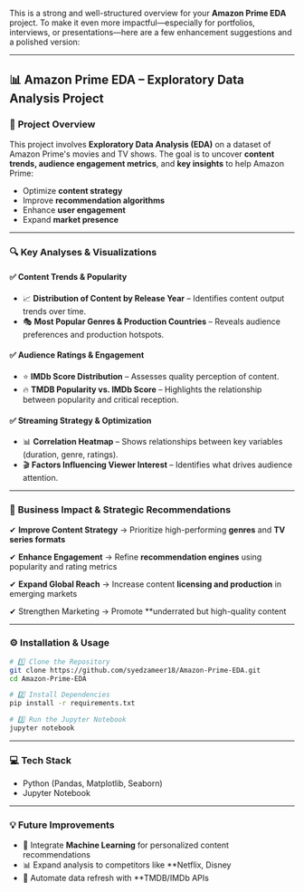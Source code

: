 This is a strong and well-structured overview for your **Amazon Prime EDA** project. To make it even more impactful—especially for portfolios, interviews, or presentations—here are a few enhancement suggestions and a polished version:

---

## 📊 Amazon Prime EDA – Exploratory Data Analysis Project

### 📌 **Project Overview**

This project involves **Exploratory Data Analysis (EDA)** on a dataset of Amazon Prime's movies and TV shows. The goal is to uncover **content trends, audience engagement metrics**, and **key insights** to help Amazon Prime:

* Optimize **content strategy**
* Improve **recommendation algorithms**
* Enhance **user engagement**
* Expand **market presence**

---

### 🔍 **Key Analyses & Visualizations**

#### ✅ **Content Trends & Popularity**

* 📈 **Distribution of Content by Release Year** – Identifies content output trends over time.
* 🎭 **Most Popular Genres & Production Countries** – Reveals audience preferences and production hotspots.

#### ✅ **Audience Ratings & Engagement**

* ⭐ **IMDb Score Distribution** – Assesses quality perception of content.
* 🔥 **TMDB Popularity vs. IMDb Score** – Highlights the relationship between popularity and critical reception.

#### ✅ **Streaming Strategy & Optimization**

* 📊 **Correlation Heatmap** – Shows relationships between key variables (duration, genre, ratings).
* 🎬 **Factors Influencing Viewer Interest** – Identifies what drives audience attention.

---

### 🚀 **Business Impact & Strategic Recommendations**

✔ **Improve Content Strategy**
→ Prioritize high-performing **genres** and **TV series formats**

✔ **Enhance Engagement**
→ Refine **recommendation engines** using popularity and rating metrics

✔ **Expand Global Reach**
→ Increase content **licensing and production** in emerging markets

✔ Strengthen Marketing
→ Promote **underrated but high-quality content

---

### ⚙️ Installation & Usage

```bash
# 1️⃣ Clone the Repository
git clone https://github.com/syedzameer18/Amazon-Prime-EDA.git
cd Amazon-Prime-EDA

# 2️⃣ Install Dependencies
pip install -r requirements.txt

# 3️⃣ Run the Jupyter Notebook
jupyter notebook
```

---

### 💻 Tech Stack

* Python (Pandas, Matplotlib, Seaborn)
* Jupyter Notebook

---

### 💡 Future Improvements

* 🤖 Integrate **Machine Learning** for personalized content recommendations
* 📊 Expand analysis to competitors like **Netflix, Disney
* 🔄 Automate data refresh with **TMDB/IMDb APIs

